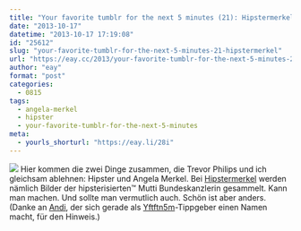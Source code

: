 ```yaml
---
title: "Your favorite tumblr for the next 5 minutes (21): Hipstermerkel"
date: "2013-10-17"
datetime: "2013-10-17 17:19:08"
id: "25612"
slug: "your-favorite-tumblr-for-the-next-5-minutes-21-hipstermerkel"
url: "https://eay.cc/2013/your-favorite-tumblr-for-the-next-5-minutes-21-hipstermerkel/"
author: "eay"
format: "post"
categories:
  - 0815
tags:
  - angela-merkel
  - hipster
  - your-favorite-tumblr-for-the-next-5-minutes
meta:
  - yourls_shorturl: "https://eay.li/28i"
---
```


![](https://eay.cc/uploads/2013/hipstermerkel.jpg) Hier kommen die zwei Dinge zusammen, die Trevor Philips und ich gleichsam ablehnen: Hipster und Angela Merkel. Bei [Hipstermerkel](http://hipstermerkel.tumblr.com/) werden nämlich Bilder der hipsterisierten™ Mutti Bundeskanzlerin gesammelt. Kann man machen. Und sollte man vermutlich auch. Schön ist aber anders. (Danke an [Andi](http://www.andisblog.de/), der sich gerade als [Yftftn5m](//eay.cc/tag/your-favorite-tumblr-for-the-next-5-minutes/)\-Tippgeber einen Namen macht, für den Hinweis.)
